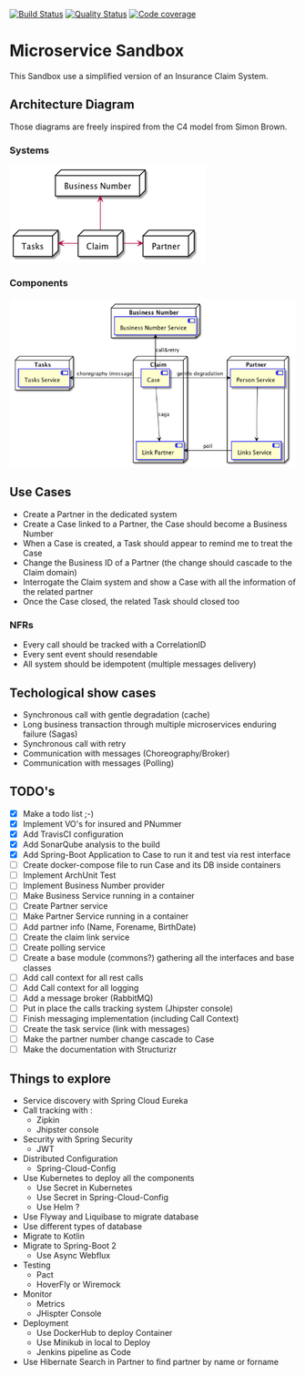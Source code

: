 [![Build Status](https://travis-ci.org/McKratt/microservice-sandbox.svg?branch=master)](https://travis-ci.org/McKratt/microservice-sandbox)
[![Quality Status](https://sonarcloud.io/api/project_badges/measure?project=net.bakaar%3Amicroservice-sandbox&metric=alert_status)](https://sonarcloud.io/api/project_badges/measure?project=net.bakaar%3Amicroservice-sandbox&metric=alert_status)
[![Code coverage](https://sonarcloud.io/api/project_badges/measure?project=net.bakaar%3Amicroservice-sandbox&metric=coverage)](https://sonarcloud.io/api/project_badges/measure?project=net.bakaar%3Amicroservice-sandbox&metric=coverage)
# Microservice Sandbox 

This Sandbox use a simplified version of an Insurance Claim System.

## Architecture Diagram
Those diagrams are freely inspired from the C4 model from Simon Brown.

### Systems

![Systems Diagram](./doc/images/systems.png)

### Components

![Components Diagram](./doc/images/components.png)

## Use Cases

- Create a Partner in the dedicated system
- Create a Case linked to a Partner, the Case should become a Business Number
- When a Case is created, a Task should appear to remind me to treat the Case
- Change the Business ID of a Partner (the change should cascade to the Claim domain)
- Interrogate the Claim system and show a Case with all the information of the related partner
- Once the Case closed, the related Task should closed too

### NFRs
- Every call should be tracked with a CorrelationID
- Every sent event should resendable
- All system should be idempotent (multiple messages delivery)

## Techological show cases

* Synchronous call with gentle degradation (cache)
* Long business transaction through multiple microservices enduring failure (Sagas)
* Synchronous call with retry
* Communication with messages (Choreography/Broker)
* Communication with messages (Polling)

## TODO's

- [x] Make a todo list ;-)
- [x] Implement VO's for insured and PNummer
- [x] Add TravisCI configuration
- [x] Add SonarQube analysis to the build
- [x] Add Spring-Boot Application to Case to run it and test via rest interface
- [ ] Create docker-compose file to run Case and its DB inside containers
- [ ] Implement ArchUnit Test
- [ ] Implement Business Number provider
- [ ] Make Business Service running in a container
- [ ] Create Partner service
- [ ] Make Partner Service running in a container
- [ ] Add partner info (Name, Forename, BirthDate)
- [ ] Create the claim link service
- [ ] Create polling service
- [ ] Create a base module (commons?) gathering all the interfaces and base classes 
- [ ] Add call context for all rest calls
- [ ] Add Call context for all logging
- [ ] Add a message broker (RabbitMQ)
- [ ] Put in place the calls tracking system (Jhipster console)
- [ ] Finish messaging implementation (including Call Context)
- [ ] Create the task service (link with messages)
- [ ] Make the partner number change cascade to Case
- [ ] Make the documentation with Structurizr

## Things to explore
* Service discovery with Spring Cloud Eureka
* Call tracking with :
  * Zipkin
  * Jhipster console
* Security with Spring Security
  * JWT
* Distributed Configuration
  * Spring-Cloud-Config
* Use Kubernetes to deploy all the components
  * Use Secret in Kubernetes
  * Use Secret in Spring-Cloud-Config
  * Use Helm ?
* Use Flyway and Liquibase to migrate database
* Use different types of database
* Migrate to Kotlin
* Migrate to Spring-Boot 2
  * Use Async Webflux
* Testing
  * Pact
  * HoverFly or Wiremock
* Monitor
  * Metrics
  * JHispter Console
* Deployment
  * Use DockerHub to deploy Container
  * Use Minikub in local to Deploy
  * Jenkins pipeline as Code
* Use Hibernate Search in Partner to find partner by name or forname
